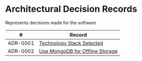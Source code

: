 # Architectural Decision Records

Represents decisions made for the software

| #        | Record                                         |
| -------- | ---------------------------------------------- |
| ADR-0001 | [Technology Stack Selected](adr-0001.md)       |
| ADR-0002 | [Use MongoDB for Offline Storage](adr-0002.md) |
